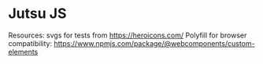 # Jutsu JS

Resources:
svgs for tests from https://heroicons.com/
Polyfill for browser compatibility: https://www.npmjs.com/package/@webcomponents/custom-elements